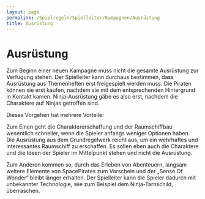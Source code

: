 ```yaml
---
layout: page
permalink: /Spielregeln/Spielleiter/Kampagnen/Ausrüstung
title: Ausrüstung
---
```


# Ausrüstung

Zum Beginn einer neuen Kampagne muss nicht die gesamte Ausrüstung zur Verfügung stehen. Der Spielleiter kann durchaus bestimmen, dass Ausrüstung aus Themenheften erst freigespielt werden muss. Die Piraten können sie erst kaufen, nachdem sie mit dem entsprechenden Hintergrund in Kontakt kamen. Ninja-Ausrüstung gäbe es also erst, nachdem die Charaktere auf Ninjas getroffen sind.

Dieses Vorgehen hat mehrere Vorteile:

Zum Einen geht die Charaktererschaffung und der Raumschiffbau wesentlich schneller, wenn die Spieler anfangs weniger Optionen haben. Die Ausrüstung aus dem Grundregelwerk reicht aus, um ein wehrhaftes und interessantes Raumschiff zu erschaffen. Es sollen eben auch die Charaktere und die Ideen der Spieler im Mittelpunkt stehen und nicht die Ausrüstung.

Zum Anderen kommen so, durch das Erleben von Abenteuern, langsam weitere Elemente von SpacePirates zum Vorschein und der &bdquo;Sense Of Wonder&ldquo; bleibt länger erhalten. Der Spielleiter kann die Spieler dadurch mit unbekannter Technologie, wie zum Beispiel dem Ninja-Tarnschild, überraschen.

